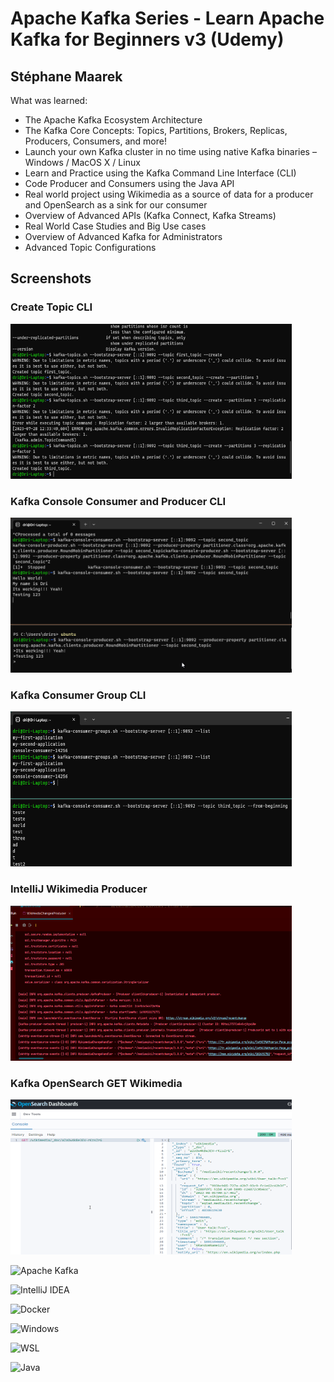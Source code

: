 # Apache Kafka Series - Learn Apache Kafka for Beginners v3 (Udemy)
## Stéphane Maarek

What was learned:
- The Apache Kafka Ecosystem Architecture
- The Kafka Core Concepts: Topics, Partitions, Brokers, Replicas, Producers, Consumers, and more!
- Launch your own Kafka cluster in no time using native Kafka binaries – Windows / MacOS X / Linux 
- Learn and Practice using the Kafka Command Line Interface (CLI)
- Code Producer and Consumers using the Java API 
- Real world project using Wikimedia as a source of data for a producer and OpenSearch as a sink for our consumer
- Overview of Advanced APIs (Kafka Connect, Kafka Streams)
- Real World Case Studies and Big  Use cases
- Overview of Advanced Kafka for Administrators
- Advanced Topic Configurations

## Screenshots

### Create Topic CLI

<img src="https://github.com/DriRSantos/apache-kafka-beginners-course/blob/main/images/Kafka-Topics-CLI-create.png?raw=true" width="450" height="248">

### Kafka Console Consumer and Producer CLI

<img src="https://github.com/DriRSantos/apache-kafka-beginners-course/blob/main/images/kafka-producer-producing-for-kafka-consumer.png?raw=true" width="450" height="248">

### Kafka Consumer Group CLI

<img src="https://github.com/DriRSantos/apache-kafka-beginners-course/blob/main/images/kafka-consumer-groups.png?raw=true" width="450" height="248">

### IntelliJ Wikimedia Producer

<img src="https://github.com/DriRSantos/apache-kafka-beginners-course/blob/main/images/WikimediaChangesProducer.png?raw=true" width="450" height="248">

### Kafka OpenSearch GET Wikimedia

<img src="https://github.com/DriRSantos/apache-kafka-beginners-course/blob/main/images/OpenSearch-GET-json-kafka-docker.png?raw=true" width="450" height="248">


![Apache Kafka](https://img.shields.io/badge/Apache%20Kafka-000?style=for-the-badge&logo=apachekafka)

![IntelliJ IDEA](https://img.shields.io/badge/IntelliJIDEA-000000.svg?style=for-the-badge&logo=intellij-idea&logoColor=white)

![Docker](https://img.shields.io/badge/docker-%230db7ed.svg?style=for-the-badge&logo=docker&logoColor=white)

![Windows](https://img.shields.io/badge/Windows-0078D6?style=for-the-badge&logo=windows&logoColor=white)

![WSL](https://img.shields.io/badge/WSL-0a97f5?style=for-the-badge&logo=linux&logoColor=whit)

![Java](https://img.shields.io/badge/java-%23ED8B00.svg?style=for-the-badge&logo=openjdk&logoColor=white)